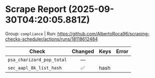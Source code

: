 # Scrape Report (2025-09-30T04:20:05.881Z)

Group: `compliance`  |  Run: https://github.com/AlbertoRoca96/scraping-checks-scheduler/actions/runs/18118612484

| Check | Changed | Keys | Error |
|---|:---:|:--|:--|
| `psa_charizard_pop_total` | — |  |  |
| `sec_aapl_8k_list_hash` | ✅ | hash |  |
